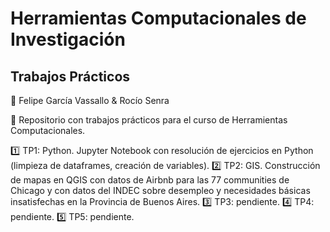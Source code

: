 # Herramientas Computacionales de Investigación
## Trabajos Prácticos

🚻 Felipe García Vassallo & Rocío Senra


🔸 Repositorio con trabajos prácticos para el curso de Herramientas Computacionales.

1️⃣ TP1: Python. Jupyter Notebook con resolución de ejercicios en Python (limpieza de dataframes, creación de variables).
2️⃣ TP2: GIS. Construcción de mapas en QGIS con datos de Airbnb para las 77 communities de Chicago y con datos del INDEC sobre desempleo y necesidades básicas insatisfechas en la Provincia de Buenos Aires.
3️⃣ TP3: pendiente.
4️⃣ TP4: pendiente.
5️⃣ TP5: pendiente.
